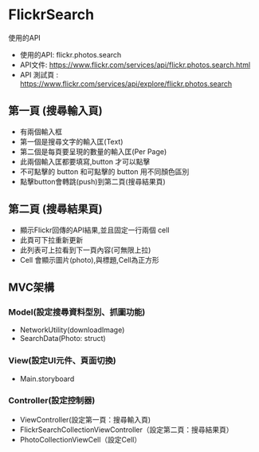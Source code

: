 FlickrSearch
============

使用的API
- 使用的API: flickr.photos.search
- API文件: https://www.flickr.com/services/api/flickr.photos.search.html
- API 測試頁 : https://www.flickr.com/services/api/explore/flickr.photos.search

第一頁 (搜尋輸入頁)
-----
- 有兩個輸入框
- 第一個是搜尋文字的輸入匡(Text)
- 第二個是每頁要呈現的數量的輸入匡(Per Page)
- 此兩個輸入匡都要填寫,button 才可以點擊
- 不可點擊的 button 和可點擊的 button 用不同顏色區別
- 點擊button會轉跳(push)到第二頁(搜尋結果頁)

第二頁 (搜尋結果頁)
-----
- 顯示Flickr回傳的API結果,並且固定一行兩個 cell
- 此頁可下拉重新更新
- 此列表可上拉看到下一頁內容(可無限上拉)
- Cell 會顯示圖片(photo),與標題,Cell為正方形

MVC架構
-----
### Model(設定搜尋資料型別、抓圖功能)
- NetworkUtility(downloadImage)
- SearchData(Photo: struct)
### View(設定UI元件、頁面切換)
- Main.storyboard
### Controller(設定控制器)
- ViewController(設定第一頁：搜尋輸入頁)
- FlickrSearchCollectionViewController（設定第二頁：搜尋結果頁）
- PhotoCollectionViewCell（設定Cell）
